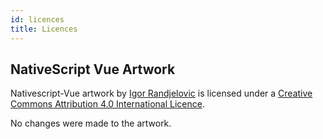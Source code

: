 ```yaml
---
id: licences
title: Licences
---
```


## NativeScript Vue Artwork

Nativescript-Vue artwork by [Igor Randjelovic](http://igor-randjelovic.com/) is licensed under a [Creative Commons Attribution 4.0 International Licence](http://creativecommons.org/licenses/by/4.0/).

No changes were made to the artwork.